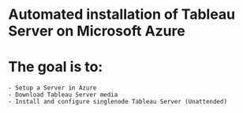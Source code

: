 # Automated installation of Tableau Server on Microsoft Azure
# The goal is to:
    - Setup a Server in Azure 
    - Download Tableau Server media
    - Install and configure singlenode Tableau Server (Unattended)
